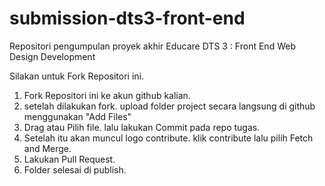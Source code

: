 # submission-dts3-front-end
Repositori pengumpulan proyek akhir Educare DTS 3 : Front End Web Design Development


Silakan untuk Fork Repositori ini. 

1. Fork Repositori ini ke akun github kalian.
2. setelah dilakukan fork. upload folder project secara langsung di github menggunakan "Add Files"
3. Drag atau Pilih file. lalu lakukan Commit pada repo tugas.
4. Setelah itu akan muncul logo contribute. klik contribute lalu pilih Fetch and Merge.
5. Lakukan Pull Request. 
6. Folder selesai di publish.
